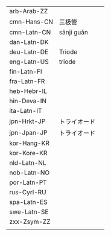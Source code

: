 | | | |
|-|-|-|
| arb-Arab-ZZ |  |  |
| cmn-Hans-CN | 三极管 |  |
| cmn-Latn-CN | sānjí guǎn |  |
| dan-Latn-DK |  |  |
| deu-Latn-DE | Triode |  |
| eng-Latn-US | triode |  |
| fin-Latn-FI |  |  |
| fra-Latn-FR |  |  |
| heb-Hebr-IL |  |  |
| hin-Deva-IN |  |  |
| ita-Latn-IT |  |  |
| jpn-Hrkt-JP | トライオード |  |
| jpn-Jpan-JP | トライオード |  |
| kor-Hang-KR |  |  |
| kor-Kore-KR |  |  |
| nld-Latn-NL |  |  |
| nob-Latn-NO |  |  |
| por-Latn-PT |  |  |
| rus-Cyrl-RU |  |  |
| spa-Latn-ES |  |  |
| swe-Latn-SE |  |  |
| zxx-Zsym-ZZ |  |  |
|  |  |  |